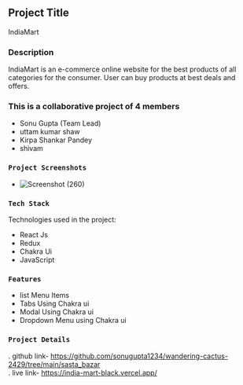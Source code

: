 ## Project Title

IndiaMart

### Description

IndiaMart is an e-commerce online website for the best products of all categories for the consumer. User can buy products at best deals and offers.

### This is a collaborative project of 4 members

- Sonu Gupta (Team Lead)
- uttam kumar shaw
- Kirpa Shankar Pandey
- shivam


### `Project Screenshots`

- ![Screenshot (260)](https://user-images.githubusercontent.com/112892522/221486632-fa465c01-6249-44dd-a056-7c7234dc673a.png)

### `Tech Stack`

Technologies used in the project:

- React Js
- Redux
- Chakra Ui
- JavaScript


### `Features`

- list Menu Items<br/>
- Tabs Using Chakra ui<br/>
- Modal Using Chakra ui<br/>
- Dropdown Menu using Chakra ui<br/>

### `Project Details`

. github link- https://github.com/sonugupta1234/wandering-cactus-2429/tree/main/sasta_bazar <br/>
. live link- https://india-mart-black.vercel.app/
